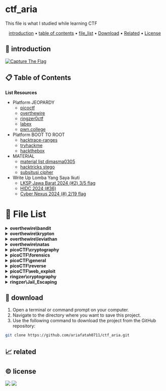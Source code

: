 # ctf_aria

This file is what I studied while learning CTF

<p align="center">
  <a href="#introduction">introduction</a> •
  <a href="#table-of-contents">table of contents</a> •
  <a href="#file-list">file_list</a> •
  <a href="#download">Download</a> •
  <a href="#related">Related</a> •
  <a href="#license">License</a>
</p>

<p id="introduction"></p>

## 🚀 introduction

<p align="left"> 
  <a href="#">
    <img alt="Capture The Flag" src="https://img.shields.io/badge/-Capture%20The%20Flag-FF5733?style=flat-square&logo=flag&logoColor=white" />
  </a>
</p>

<p id="table-of-contents"></p>

## 📋 Table of Contents

<b>List Resources</b>

<ul>
  <li>Platform JEOPARDY<ul>
    <li><a href="https://play.picoctf.org">picoctf</a></li>
    <li><a href="https://overthewire.org">overthewire</a></li>
    <li><a href="https://ringzer0ctf.com">ringzer0ctf</a></li>
    <li><a href="https://labex.io">labex</a></li>
    <li><a href="https://pwn.college">pwn.college</a></li>
  </ul></li>
  <li>Platform BOOT TO ROOT<ul>
    <li><a href="https://hacktrace-ranges.id">hacktrace-ranges</a></li>
    <li><a href="https://tryhackme.com">tryhackme</a></li>
    <li><a href="https:/www.hackthebox.com">hackthebox</a></li>
  </ul></li>
  <li>MATERIAL<ul>
    <li><a href="https://dimasma0305.github.io/Cyber-Security-Learning-Resources/Resource_List/Link_Bermanfaat">material list dimasma0305</a></li>
    <li><a href="https://book.hacktricks.xyz/crypto-and-stego/stego-tricks">hacktricks stego</a></li>
    <li><a href="https://www.quipqiup.com/">subsitusi cipher</a></li>
  </ul></li>
   <li>Write Up Lomba Yang Saya Ikuti<ul>
    <li><a href="https://drive.google.com/drive/folders/1vyxHyRjd-YIiS12Yys3Tfl03jCzN8Q5a?usp=sharing">LKSP Jawa Barat 2024 (#2) 3/5 flag</a></li>
    <li><a href="https://drive.google.com/drive/folders/1BdVNx5qjON1tRhbKsVNTvZAf4j1kbIcK?usp=sharing">HIDC 2024 (#36)</a></li>
    <li><a href="https://drive.google.com/drive/folders/1tWKEWgygs_bMwF3wFQvLpKDsLTb0dqCA?usp=sharing">Cyber Nexus 2024 (#) 2/19 flag</a></li>
  </ul></li>
</ul>

<p id="file-list"></p>

# 📄 File List

<details>
<summary><b>overthewire\bandit</b></summary>
<ul>
 <li><a href='overthewire/bandit/level%2001.md'>level 01</a></li>
 <li><a href='overthewire/bandit/level%2002.md'>level 02</a></li>
 <li><a href='overthewire/bandit/level%2003.md'>level 03</a></li>
 <li><a href='overthewire/bandit/level%2004.md'>level 04</a></li>
 <li><a href='overthewire/bandit/level%2005.md'>level 05</a></li>
 <li><a href='overthewire/bandit/level%2006.md'>level 06</a></li>
 <li><a href='overthewire/bandit/level%2007.md'>level 07</a></li>
 <li><a href='overthewire/bandit/level%2008.md'>level 08</a></li>
 <li><a href='overthewire/bandit/level%2009.md'>level 09</a></li>
 <li><a href='overthewire/bandit/level%2010.md'>level 10</a></li>
 <li><a href='overthewire/bandit/level%2011.md'>level 11</a></li>
 <li><a href='overthewire/bandit/level%2012.md'>level 12</a></li>
 <li><a href='overthewire/bandit/level%2013.md'>level 13</a></li>
 <li><a href='overthewire/bandit/level%2014.md'>level 14</a></li>
 <li><a href='overthewire/bandit/level%2015.md'>level 15</a></li>
 <li><a href='overthewire/bandit/level%2016.md'>level 16</a></li>
 <li><a href='overthewire/bandit/level%2017.md'>level 17</a></li>
 <li><a href='overthewire/bandit/level%2018.md'>level 18</a></li>
 <li><a href='overthewire/bandit/level%2019.md'>level 19</a></li>
 <li><a href='overthewire/bandit/level%2020.md'>level 20</a></li>
 <li><a href='overthewire/bandit/level%2021.md'>level 21</a></li>
 <li><a href='overthewire/bandit/level%2022.md'>level 22</a></li>
 <li><a href='overthewire/bandit/level%2023.md'>level 23</a></li>
 <li><a href='overthewire/bandit/level%2024.md'>level 24</a></li>
 <li><a href='overthewire/bandit/level%2025.md'>level 25</a></li>
 <li><a href='overthewire/bandit/level%2026.md'>level 26</a></li>
 <li><a href='overthewire/bandit/level%2027.md'>level 27</a></li>
 <li><a href='overthewire/bandit/level%2028.md'>level 28</a></li>
 <li><a href='overthewire/bandit/level%2029.md'>level 29</a></li>
 <li><a href='overthewire/bandit/level%2030.md'>level 30</a></li>
 <li><a href='overthewire/bandit/level%2031.md'>level 31</a></li>
 <li><a href='overthewire/bandit/level%2032.md'>level 32</a></li>
 <li><a href='overthewire/bandit/level%2033%20un.md'>level 33 un</a></li>
</ul>

</details>

<details>
<summary><b>overthewire\krypton</b></summary>
<ul>
 <li><a href='overthewire/krypton/level%2001.md'>level 01</a></li>
 <li><a href='overthewire/krypton/level%2002.md'>level 02</a></li>
 <li><a href='overthewire/krypton/level%2003.md'>level 03</a></li>
 <li><a href='overthewire/krypton/level%2004%20un.md'>level 04 un</a></li>
 <li><a href='overthewire/krypton/level%2005%20un.md'>level 05 un</a></li>
</ul>

</details>

<details>
<summary><b>overthewire\leviathan</b></summary>
<ul>
 <li><a href='overthewire/leviathan/level%2001.md'>level 01</a></li>
 <li><a href='overthewire/leviathan/level%2002%20un.md'>level 02 un</a></li>
</ul>

</details>

<details>
<summary><b>overthewire\natas</b></summary>
<ul>
 <li><a href='overthewire/natas/level%2000.md'>level 00</a></li>
 <li><a href='overthewire/natas/level%2001.md'>level 01</a></li>
 <li><a href='overthewire/natas/level%2002.md'>level 02</a></li>
 <li><a href='overthewire/natas/level%2003.md'>level 03</a></li>
 <li><a href='overthewire/natas/level%2004.md'>level 04</a></li>
 <li><a href='overthewire/natas/level%2005.md'>level 05</a></li>
 <li><a href='overthewire/natas/level%2006.md'>level 06</a></li>
 <li><a href='overthewire/natas/level%2007.md'>level 07</a></li>
 <li><a href='overthewire/natas/level%2008.md'>level 08</a></li>
 <li><a href='overthewire/natas/level%2009.md'>level 09</a></li>
 <li><a href='overthewire/natas/level%2010.md'>level 10</a></li>
 <li><a href='overthewire/natas/level%2011%20un.md'>level 11 un</a></li>
 <li><a href='overthewire/natas/level%2012%20un.md'>level 12 un</a></li>
 <li><a href='overthewire/natas/level%2013%20un.md'>level 13 un</a></li>
</ul>

</details>

<details>
<summary><b>picoCTF\cryptography</b></summary>
<ul>
 <li><a href='picoCTF/cryptography/E_13.md'>E_13</a></li>
 <li><a href='picoCTF/cryptography/E_Mod%2026.md'>E_Mod 26</a></li>
 <li><a href='picoCTF/cryptography/E_The%20Numbers.md'>E_The Numbers</a></li>
 <li><a href='picoCTF/cryptography/E_interencdec.md'>E_interencdec</a></li>
 <li><a href='picoCTF/cryptography/M_Easy1.md'>M_Easy1</a></li>
 <li><a href='picoCTF/cryptography/M_Mind%20your%20Ps%20and%20Qs.md'>M_Mind your Ps and Qs</a></li>
 <li><a href='picoCTF/cryptography/M_Mr-Worldwide.md'>M_Mr-Worldwide</a></li>
 <li><a href='picoCTF/cryptography/M_So%20Meta.md'>M_So Meta</a></li>
 <li><a href='picoCTF/cryptography/M_Vigenere.md'>M_Vigenere</a></li>
 <li><a href='picoCTF/cryptography/M_caesar.md'>M_caesar</a></li>
 <li><a href='picoCTF/cryptography/M_rotation.md'>M_rotation</a></li>
 <li><a href='picoCTF/cryptography/M_substitution0.md'>M_substitution0</a></li>
 <li><a href='picoCTF/cryptography/M_substitution1.md'>M_substitution1</a></li>
 <li><a href='picoCTF/cryptography/M_substitution2.md'>M_substitution2</a></li>
 <li><a href='picoCTF/cryptography/M_un_Mini%20RSA.md'>M_un_Mini RSA</a></li>
 <li><a href='picoCTF/cryptography/M_un_morse-code.md'>M_un_morse-code</a></li>
</ul>

</details>

<details>
<summary><b>picoCTF\forensics</b></summary>
<ul>
 <li><a href='picoCTF/forensics/E_CanYouSee.md'>E_CanYouSee</a></li>
 <li><a href='picoCTF/forensics/E_Glory%20of%20the%20Garden.md'>E_Glory of the Garden</a></li>
 <li><a href='picoCTF/forensics/E_Scan%20Surprise.md'>E_Scan Surprise</a></li>
 <li><a href='picoCTF/forensics/E_Secret%20of%20the%20Polyglot.md'>E_Secret of the Polyglot</a></li>
 <li><a href='picoCTF/forensics/E_Verify.md'>E_Verify</a></li>
 <li><a href='picoCTF/forensics/E_information.md'>E_information</a></li>
 <li><a href='picoCTF/forensics/M_un_PcapPoisoning.md'>M_un_PcapPoisoning</a></li>
</ul>

</details>

<details>
<summary><b>picoCTF\general</b></summary>
<ul>
 <li><a href='picoCTF/general/E_2Warm.md'>E_2Warm</a></li>
 <li><a href='picoCTF/general/E_Bases.md'>E_Bases</a></li>
 <li><a href='picoCTF/general/E_Big%20Zip.md'>E_Big Zip</a></li>
 <li><a href='picoCTF/general/E_Binary%20Search.md'>E_Binary Search</a></li>
 <li><a href='picoCTF/general/E_Blame%20Game.md'>E_Blame Game</a></li>
 <li><a href='picoCTF/general/E_Codebook.md'>E_Codebook</a></li>
 <li><a href='picoCTF/general/E_Collaborative%20Development.md'>E_Collaborative Development</a></li>
 <li><a href='picoCTF/general/E_Commitment%20Issues.md'>E_Commitment Issues</a></li>
 <li><a href='picoCTF/general/E_First%20Find.md'>E_First Find</a></li>
 <li><a href='picoCTF/general/E_First%20Grep.md'>E_First Grep</a></li>
 <li><a href='picoCTF/general/E_Glitch%20Cat.md'>E_Glitch Cat</a></li>
 <li><a href='picoCTF/general/E_HashingJobApp.md'>E_HashingJobApp</a></li>
 <li><a href='picoCTF/general/E_Lets%20Warm%20Up.md'>E_Lets Warm Up</a></li>
 <li><a href='picoCTF/general/E_Magikarp%20Ground%20Mission.md'>E_Magikarp Ground Mission</a></li>
 <li><a href='picoCTF/general/E_Nice%20netcat.md'>E_Nice netcat</a></li>
 <li><a href='picoCTF/general/E_Obedient%20Cat.md'>E_Obedient Cat</a></li>
 <li><a href='picoCTF/general/E_PW%20Crack%201.md'>E_PW Crack 1</a></li>
 <li><a href='picoCTF/general/E_PW%20Crack%202.md'>E_PW Crack 2</a></li>
 <li><a href='picoCTF/general/E_Python%20Wrangling.md'>E_Python Wrangling</a></li>
 <li><a href='picoCTF/general/E_Static%20aint%20always%20noise.md'>E_Static aint always noise</a></li>
 <li><a href='picoCTF/general/E_Super%20SSH.md'>E_Super SSH</a></li>
 <li><a href='picoCTF/general/E_Tab,%20Tab,%20Attack.md'>E_Tab, Tab, Attack</a></li>
 <li><a href='picoCTF/general/E_Time%20Machine.md'>E_Time Machine</a></li>
 <li><a href='picoCTF/general/E_Warmed%20Up.md'>E_Warmed Up</a></li>
 <li><a href='picoCTF/general/E_Wave%20a%20flag.md'>E_Wave a flag</a></li>
 <li><a href='picoCTF/general/E_binhexa.md'>E_binhexa</a></li>
 <li><a href='picoCTF/general/E_convertme.py.md'>E_convertme.py</a></li>
 <li><a href='picoCTF/general/E_endianness.md'>E_endianness</a></li>
 <li><a href='picoCTF/general/E_fixme1.py.md'>E_fixme1.py</a></li>
 <li><a href='picoCTF/general/E_fixme2.py.md'>E_fixme2.py</a></li>
 <li><a href='picoCTF/general/E_repetitions.md'>E_repetitions</a></li>
 <li><a href='picoCTF/general/E_runme.py.md'>E_runme.py</a></li>
 <li><a href='picoCTF/general/E_strings%20it.md'>E_strings it</a></li>
 <li><a href='picoCTF/general/E_whats%20a%20net%20cat.md'>E_whats a net cat</a></li>
 <li><a href='picoCTF/general/M_ASCII%20Numbers.md'>M_ASCII Numbers</a></li>
 <li><a href='picoCTF/general/M_Based.md'>M_Based</a></li>
 <li><a href='picoCTF/general/M_PW%20Crack%203.md'>M_PW Crack 3</a></li>
 <li><a href='picoCTF/general/M_PW%20Crack%204.md'>M_PW Crack 4</a></li>
 <li><a href='picoCTF/general/M_PW%20Crack%205.md'>M_PW Crack 5</a></li>
 <li><a href='picoCTF/general/M_Permissions.md'>M_Permissions</a></li>
 <li><a href='picoCTF/general/M_Serpentine.md'>M_Serpentine</a></li>
 <li><a href='picoCTF/general/M_Specialer.md'>M_Specialer</a></li>
 <li><a href='picoCTF/general/M_chrono.md'>M_chrono</a></li>
 <li><a href='picoCTF/general/M_flag_shop.md'>M_flag_shop</a></li>
 <li><a href='picoCTF/general/M_plumbing.md'>M_plumbing</a></li>
 <li><a href='picoCTF/general/M_un_Special.md'>M_un_Special</a></li>
 <li><a href='picoCTF/general/M_useless.md'>M_useless</a></li>
</ul>

</details>

<details>
<summary><b>picoCTF\reverse</b></summary>
<ul>
 <li><a href='picoCTF/reverse/E_Transformation.md'>E_Transformation</a></li>
 <li><a href='picoCTF/reverse/E_vault-door-training.md'>E_vault-door-training</a></li>
 <li><a href='picoCTF/reverse/M_GDB%20baby%20step%201.md'>M_GDB baby step 1</a></li>
 <li><a href='picoCTF/reverse/M_Packer.md'>M_Packer</a></li>
 <li><a href='picoCTF/reverse/M_un_GDB%20baby%20step%202.md'>M_un_GDB baby step 2</a></li>
</ul>

</details>

<details>
<summary><b>picoCTF\web_exploit</b></summary>
<ul>
 <li><a href='picoCTF/web_exploit/E_Bookmarklet.md'>E_Bookmarklet</a></li>
 <li><a href='picoCTF/web_exploit/E_Cookies.md'>E_Cookies</a></li>
 <li><a href='picoCTF/web_exploit/E_GET_aHEAD.md'>E_GET_aHEAD</a></li>
 <li><a href='picoCTF/web_exploit/E_Includes.md'>E_Includes</a></li>
 <li><a href='picoCTF/web_exploit/E_Insp3ct0r.md'>E_Insp3ct0r</a></li>
 <li><a href='picoCTF/web_exploit/E_Inspect_HTML.md'>E_Inspect_HTML</a></li>
 <li><a href='picoCTF/web_exploit/E_IntroToBurp.md'>E_IntroToBurp</a></li>
 <li><a href='picoCTF/web_exploit/E_Local%20Authority.md'>E_Local Authority</a></li>
 <li><a href='picoCTF/web_exploit/E_Scavenger%20Hunt.md'>E_Scavenger Hunt</a></li>
 <li><a href='picoCTF/web_exploit/E_Unminify.md'>E_Unminify</a></li>
 <li><a href='picoCTF/web_exploit/E_WebDecode.md'>E_WebDecode</a></li>
 <li><a href='picoCTF/web_exploit/E_dont-use-client-side.md'>E_dont-use-client-side</a></li>
 <li><a href='picoCTF/web_exploit/E_logon.md'>E_logon</a></li>
 <li><a href='picoCTF/web_exploit/E_where%20are%20the%20robots.md'>E_where are the robots</a></li>
 <li><a href='picoCTF/web_exploit/M_picobrowser.md'>M_picobrowser</a></li>
</ul>

</details>

<details>
<summary><b>ringzer\cryptography</b></summary>
<ul>
 <li><a href='ringzer/cryptography/1_File%20recovery.md'>1_File recovery</a></li>
 <li><a href='ringzer/cryptography/1_You're%20drunk!.md'>1_You're drunk!</a></li>
</ul>

</details>

<details>
<summary><b>ringzer\Jail_Escaping</b></summary>
<ul>
 <li><a href='ringzer/Jail_Escaping/bash%20jail%201.md'>bash jail 1</a></li>
 <li><a href='ringzer/Jail_Escaping/bash%20jail%202.md'>bash jail 2</a></li>
 <li><a href='ringzer/Jail_Escaping/bash%20jail%203%20un.md'>bash jail 3 un</a></li>
</ul>

</details>

<p id="download"></p>

## 🔨 download

1. Open a terminal or command prompt on your computer.
2. Navigate to the directory where you want to save this project.
3. Use the following command to download the project from the GitHub repository:
```sh
git clone https://github.com/ariafatah0711/ctf_aria.git
```

<p id="related"></p>

## 📈 related

<p id="license"></p>

## ©️ license
<a href="https://github.com/ariafatah0711" alt="CREATED"><img src="https://img.shields.io/static/v1?style=for-the-badge&label=CREATED%20BY&message=ariafatah0711&color=000000"></a>
<a href="https://github.com/ariafatah0711/ariafatah0711/blob/main/LICENSE" alt="LICENSE"><img src="https://img.shields.io/static/v1?style=for-the-badge&label=LICENSE&message=MIT&color=000000"></a>
